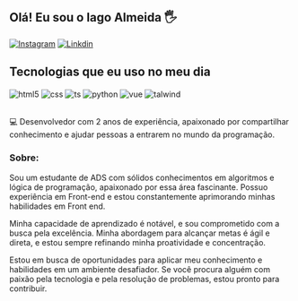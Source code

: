 ## Olá! Eu sou o Iago Almeida 🖐️

[![Instagram](https://img.shields.io/badge/Instagram-E4405F?style=for-the-badge&logo=instagram&logoColor=white)](https://www.instagram.com/dsaiago/)
[![Linkdin](https://img.shields.io/badge/LinkedIn-0077B5?style=for-the-badge&logo=linkedin&logoColor=white)](https://www.linkedin.com/in/dsaiago/)

## Tecnologias que eu uso no meu dia

<div style="display: inline_block">
  <img align="center" alt="html5" src="https://img.shields.io/badge/HTML5-E34F26?style=for-the-badge&logo=html5&logoColor=white" />
  <img align="center" alt="css" src="https://img.shields.io/badge/CSS3-1572B6?style=for-the-badge&logo=css3&logoColor=white" />
  <img align="center" alt="ts" src="https://img.shields.io/badge/TypeScript-007ACC?style=for-the-badge&logo=typescript&logoColor=white" />
  <img align="center" alt="python" src="https://img.shields.io/badge/Python-3776AB?style=for-the-badge&logo=python&logoColor=white" />
  <img align="center" alt="vue" src="https://img.shields.io/badge/Vue.js-35495E?style=for-the-badge&logo=vue.js&logoColor=4FC08D" />
  <img align="center" alt="talwind" src="https://img.shields.io/badge/Bootstrap-563D7C?style=for-the-badge&logo=bootstrap&logoColor=white" />
  
</div><br/>

💻 Desenvolvedor com 2 anos de experiência, apaixonado por compartilhar conhecimento e ajudar pessoas a entrarem no mundo da programação.

### Sobre:
Sou um estudante de ADS com sólidos conhecimentos em algoritmos e lógica de programação, apaixonado por essa área fascinante. Possuo experiência em Front-end e estou constantemente aprimorando minhas habilidades em Front end.

Minha capacidade de aprendizado é notável, e sou comprometido com a busca pela excelência. Minha abordagem para alcançar metas é ágil e direta, e estou sempre refinando minha proatividade e concentração.

Estou em busca de oportunidades para aplicar meu conhecimento e habilidades em um ambiente desafiador.
Se você procura alguém com paixão pela tecnologia e pela resolução de problemas, estou pronto para contribuir.
